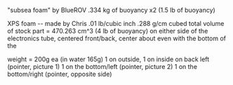 "subsea foam" by BlueROV
.334 kg of buoyancy x2 
(1.5 lb of buoyancy)

XPS foam -- made by Chris
.01 lb/cubic inch
.288 g/cm cubed
total volume of stock part = 470.263 cm^3
(4 lb of buoyancy)
on either side of the electronics tube, centered front/back, center about even with the bottom of the


weight = 200g ea (in water 165g)
1 on outside, 1 on inside on back left (pointer, picture 1)
1 on the bottom/left (pointer, picture 2)
1 on the bottom/right (pointer, opposite side)





